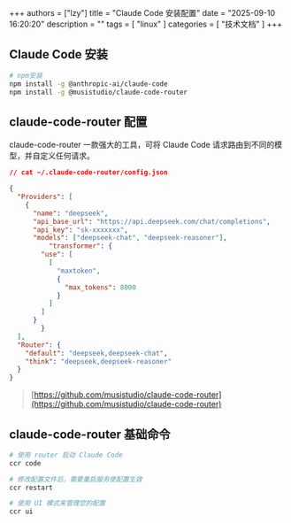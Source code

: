 
+++
authors = ["lzy"]
title = "Claude Code 安装配置"
date = "2025-09-10 16:20:20"
description = ""
tags = [
"linux"
]
categories = [
"技术文档"
]
+++

## Claude Code 安装

```bash
# npm安装
npm install -g @anthropic-ai/claude-code
npm install -g @musistudio/claude-code-router
```

## claude-code-router 配置

claude-code-router 一款强大的工具，可将 Claude Code 请求路由到不同的模型，并自定义任何请求。

```json
// cat ~/.claude-code-router/config.json

{
  "Providers": [
    {
      "name": "deepseek",
      "api_base_url": "https://api.deepseek.com/chat/completions",
      "api_key": "sk-xxxxxxx",
      "models": ["deepseek-chat", "deepseek-reasoner"],
          "transformer": {
        "use": [
          [
            "maxtoken",
            {
              "max_tokens": 8000
            }
          ]
        ]
      }
        }
  ],
  "Router": {
    "default": "deepseek,deepseek-chat",
    "think": "deepseek,deepseek-reasoner"
  }
}
```

> [https://github.com/musistudio/claude-code-router](https://github.com/musistudio/claude-code-router)

## claude-code-router 基础命令

```bash
# 使用 router 启动 Claude Code
ccr code

# 修改配置文件后，需要重启服务使配置生效
ccr restart

# 使用 UI 模式来管理您的配置
ccr ui
```
